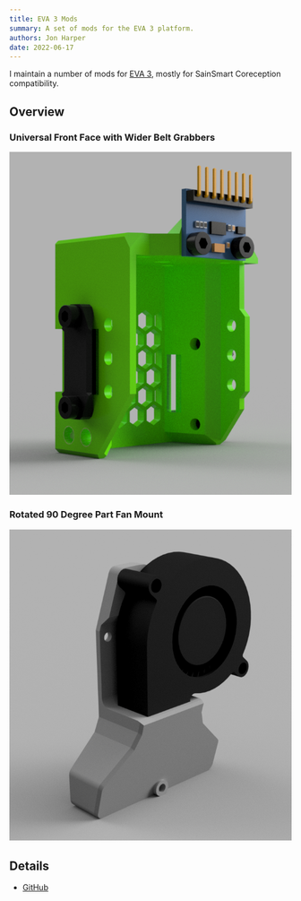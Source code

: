 ```yaml
---
title: EVA 3 Mods
summary: A set of mods for the EVA 3 platform.
authors: Jon Harper
date: 2022-06-17
---
```


I maintain a number of mods for [EVA 3](https://main.eva-3d.page/), mostly for SainSmart Coreception compatibility.

## Overview

### Universal Front Face with Wider Belt Grabbers

![front render](https://raw.githubusercontent.com/jon-harper/eva-contrib-extras/main/docs/mounts-with-brass-inserts/assets/front_universal-coreception-3.0-inserts.png)


### Rotated 90 Degree Part Fan Mount

![duct render](https://raw.githubusercontent.com/jon-harper/eva-contrib-extras/main/docs/mounts-with-brass-inserts/assets/rotated_5015_part_fan_back.png)

## Details

- [GitHub](https://github.com/jon-harper/eva-contrib-extras)


